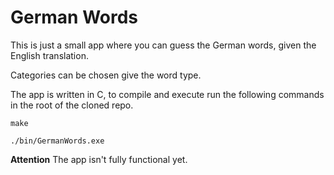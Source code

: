 # German Words

This is just a small app where you can guess the German words, given the English translation.

Categories can be chosen give the word type.

The app is written in C, to compile and execute run the following commands in the root of the cloned repo.

    make

    ./bin/GermanWords.exe


**Attention** The app isn't fully functional yet.

